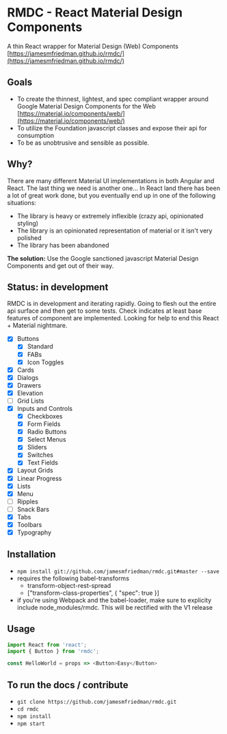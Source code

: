 # RMDC - React Material Design Components
A thin React wrapper for Material Design (Web) Components
[https://jamesmfriedman.github.io/rmdc/](https://jamesmfriedman.github.io/rmdc/)

## Goals
- To create the thinnest, lightest, and spec compliant wrapper around Google Material Design Components for the Web [https://material.io/components/web/](https://material.io/components/web/)
- To utilize the Foundation javascript classes and expose their api for consumption
- To be as unobtrusive and sensible as possible.

## Why?
There are many different Material UI implementations in both Angular and React. The last thing we need is another one... In React land there has been a lot of great work done, but you eventually end up in one of the following situations:
 - The library is heavy or extremely inflexible (crazy api, opinionated styling)
 - The library is an opinionated representation of material or it isn't very polished
 - The library has been abandoned
 
**The solution:** Use the Google sanctioned javascript Material Design Components and get out of their way.

## Status: in development
RMDC is in development and iterating rapidly. Going to flesh out the entire api surface and then get to some tests. Check indicates at least base features of component are implemented. Looking for help to end this React + Material nightmare.

- [x] Buttons
  - [x] Standard
  - [x] FABs
  - [x] Icon Toggles
- [x] Cards
- [x] Dialogs
- [x] Drawers
- [x] Elevation
- [ ] Grid Lists
- [x] Inputs and Controls
  - [x] Checkboxes
  - [x] Form Fields
  - [x] Radio Buttons
  - [x] Select Menus
  - [x] Sliders
  - [x] Switches
  - [x] Text Fields
- [x] Layout Grids
- [x] Linear Progress
- [x] Lists
- [x] Menu
- [ ] Ripples
- [ ] Snack Bars
- [x] Tabs
- [x] Toolbars
- [x] Typography

## Installation
- `npm install git://github.com/jamesmfriedman/rmdc.git#master --save`
- requires the following babel-transforms
  - transform-object-rest-spread
  - ["transform-class-properties", { "spec": true }]
- if you're using Webpack and the babel-loader, make sure to explicity include node_modules/rmdc. This will be rectified with the V1 release

## Usage
```javascript
import React from 'react';
import { Button } from 'rmdc';

const HelloWorld = props => <Button>Easy</Button>
```

## To run the docs / contribute
- `git clone https://github.com/jamesmfriedman/rmdc.git`
- `cd rmdc`
- `npm install`
- `npm start`
